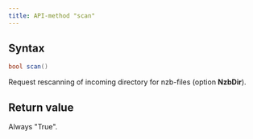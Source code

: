 ```yaml
---
title: API-method "scan"
---
```

## Syntax
```C#
bool scan() 
```

Request rescanning of incoming directory for nzb-files (option **NzbDir**).

## Return value
Always "True".
